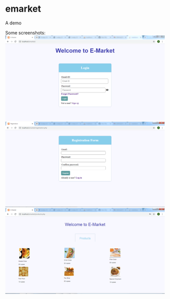 # emarket
A demo 


Some screenshots:
![Alt text](https://github.com/afeefaa333/emarket/blob/main/screenshots/1.PNG?raw=true "Title")
![Alt text](https://github.com/afeefaa333/emarket/blob/main/screenshots/2.PNG?raw=true "Title")
![Alt text](https://github.com/afeefaa333/emarket/blob/main/screenshots/3.PNG?raw=true "Title")


